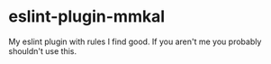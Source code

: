 # eslint-plugin-mmkal

My eslint plugin with rules I find good. If you aren't me you probably shouldn't use this.
